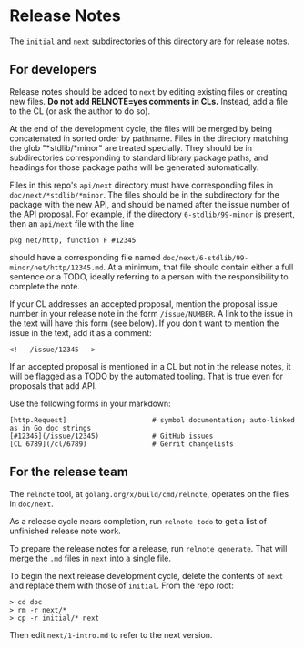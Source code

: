 # Release Notes

The `initial` and `next` subdirectories of this directory are for release notes.

## For developers

Release notes should be added to `next` by editing existing files or creating
new files. **Do not add RELNOTE=yes comments in CLs.** Instead, add a file to
the CL (or ask the author to do so).

At the end of the development cycle, the files will be merged by being
concatenated in sorted order by pathname. Files in the directory matching the
glob "*stdlib/*minor" are treated specially. They should be in subdirectories
corresponding to standard library package paths, and headings for those package
paths will be generated automatically.

Files in this repo's `api/next` directory must have corresponding files in
`doc/next/*stdlib/*minor`.
The files should be in the subdirectory for the package with the new
API, and should be named after the issue number of the API proposal.
For example, if the directory `6-stdlib/99-minor` is present,
then an `api/next` file with the line

    pkg net/http, function F #12345

should have a corresponding file named `doc/next/6-stdlib/99-minor/net/http/12345.md`.
At a minimum, that file should contain either a full sentence or a TODO,
ideally referring to a person with the responsibility to complete the note.

If your CL addresses an accepted proposal, mention the proposal issue number in
your release note in the form `/issue/NUMBER`. A link to the issue in the text
will have this form (see below). If you don't want to mention the issue in the
text, add it as a comment:
```
<!-- /issue/12345 -->
```
If an accepted proposal is mentioned in a CL but not in the release notes, it will be
flagged as a TODO by the automated tooling. That is true even for proposals that add API.

Use the following forms in your markdown:

	[http.Request]                     # symbol documentation; auto-linked as in Go doc strings
	[#12345](/issue/12345)             # GitHub issues
	[CL 6789](/cl/6789)                # Gerrit changelists

## For the release team

The `relnote` tool, at `golang.org/x/build/cmd/relnote`, operates on the files
in `doc/next`.

As a release cycle nears completion, run `relnote todo` to get a list of
unfinished release note work.

To prepare the release notes for a release, run `relnote generate`.
That will merge the `.md` files in `next` into a single file.

To begin the next release development cycle, delete the contents of `next` 
and replace them with those of `initial`. From the repo root:

    > cd doc
    > rm -r next/*
    > cp -r initial/* next

Then edit `next/1-intro.md` to refer to the next version.
